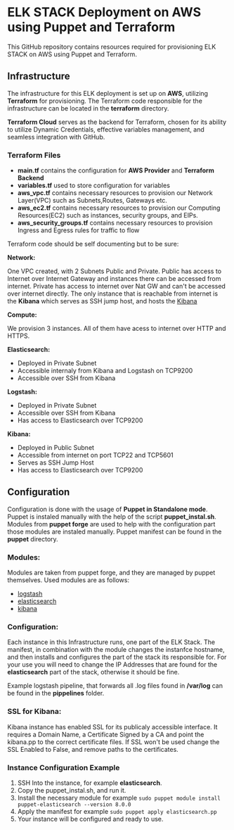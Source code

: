 # ELK STACK Deployment on AWS using Puppet and Terraform

This GitHub repository contains resources required for provisioning ELK STACK on AWS using Puppet and Terraform.

## Infrastructure

The infrastructure for this ELK deployment is set up on **AWS**, utilizing **Terraform** for provisioning. The Terraform code responsible for the infrastructure can be located in the **terraform** directory.

**Terraform Cloud** serves as the backend for Terraform, chosen for its ability to utilize Dynamic Credentials, effective variables management, and seamless integration with GitHub.

### Terraform Files

+ **main.tf** contains the configuration for **AWS Provider** and **Terraform Backend**
+ **variables.tf** used to store configuration for variables
+ **aws_vpc.tf** contains necessary resources to provision our Network Layer(VPC) such as Subnets,Routes, Gateways etc.
+ **aws_ec2.tf** contains necessary resources to provision our Computing Resources(EC2) such as instances, security groups, and EIPs.
+ **aws_security_groups.tf** contains necessary resources to provision Ingress and Egress rules for traffic to flow

Terraform code should be self documenting but to be sure:

**Network:**

One VPC created, with 2 Subnets Public and Private. Public has access to Internet over Internet Gateway and instances there can be accessed from internet. Private has access to internet over Nat GW and can't be accessed over internet directly.
The only instance that is reachable from internet is the **Kibana** which serves as SSH jump host, and hosts the [Kibana](https://kibana.wancek.com:5601/app/home#/)

**Compute:**

We provision 3 instances. All of them have acess to internet over HTTP and HTTPS.
  
**Elasticsearch:**
+ Deployed in Private Subnet
+ Accessible internaly from Kibana and Logstash on TCP9200
+ Accessible over SSH from Kibana
  
**Logstash:**
+ Deployed in Private Subnet
+ Accessible over SSH from Kibana
+ Has access to Elasticsearch over TCP9200

**Kibana:**
+ Deployed in Public Subnet
+ Accessible from internet on port TCP22 and TCP5601
+ Serves as SSH Jump Host
+ Has access to Elasticsearch over TCP9200

## Configuration

Configuration is done with the usage of **Puppet in Standalone mode**. Puppet is instaled manually with the help of the script **puppet_instal.sh**. Modules from **puppet forge** are used to help with the configuration part those modules are instaled manually. Puppet manifest can be  found in the **puppet** directory.

### Modules:

Modules are taken from puppet forge, and they are managed by puppet themselves. Used modules are as follows:

+ [logstash](https://forge.puppet.com/modules/puppet/logstash/readme)
+ [elasticsearch](https://forge.puppet.com/modules/puppet/elasticsearch/readme)
+ [kibana](https://forge.puppet.com/modules/puppet/kibana/readme)

### Configuration:

Each instance in this Infrastructure runs, one part of the ELK Stack. The manifest, in combination with the module changes the instanfce hostname, and then installs and configures the part of the stack its responsible for. For your use you will need to change the IP Addresses that are found for the **elasticsearch** part of the stack, otherwise it should be fine.

Example logstash pipeline, that forwards all .log files found in **/var/log** can be found in the **pippelines** folder.

### SSL for Kibana:

Kibana instance has enabled SSL for its publicaly accessible interface. It requires a Domain Name, a Certificate Signed by a CA and point the kibana.pp to the correct certificate files.
If SSL won't be used change the SSL Enabled to False, and remove paths to the certificates.

### Instance Configuration Example

1. SSH Into the instance, for example **elasticsearch**.
2. Copy the puppet_instal.sh, and run it.
3. Install the necessary module for example `sudo puppet module install puppet-elasticsearch --version 8.0.0`
4. Apply the manifest for example `sudo puppet apply elasticsearch.pp`
5. Your instance will be configured and ready to use.

 






